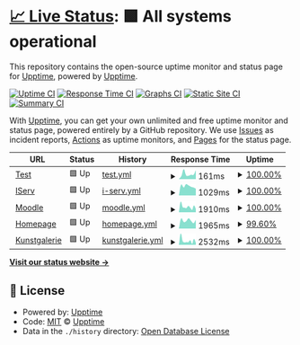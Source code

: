 # [📈 Live Status](https://jonasschaber.github.io/GymAll/): <!--live status--> **🟩 All systems operational**

This repository contains the open-source uptime monitor and status page for [Upptime](https://upptime.js.org), powered by [Upptime](https://github.com/upptime/upptime).

[![Uptime CI](https://github.com/JonasSchaber/GymAll/workflows/Uptime%20CI/badge.svg)](https://github.com/JonasSchaber/GymAll/actions?query=workflow%3A%22Uptime+CI%22)
[![Response Time CI](https://github.com/JonasSchaber/GymAll/workflows/Response%20Time%20CI/badge.svg)](https://github.com/JonasSchaber/GymAll/actions?query=workflow%3A%22Response+Time+CI%22)
[![Graphs CI](https://github.com/JonasSchaber/GymAll/workflows/Graphs%20CI/badge.svg)](https://github.com/JonasSchaber/GymAll/actions?query=workflow%3A%22Graphs+CI%22)
[![Static Site CI](https://github.com/JonasSchaber/GymAll/workflows/Static%20Site%20CI/badge.svg)](https://github.com/JonasSchaber/GymAll/actions?query=workflow%3A%22Static+Site+CI%22)
[![Summary CI](https://github.com/JonasSchaber/GymAll/workflows/Summary%20CI/badge.svg)](https://github.com/JonasSchaber/GymAll/actions?query=workflow%3A%22Summary+CI%22)

With [Upptime](https://upptime.js.org), you can get your own unlimited and free uptime monitor and status page, powered entirely by a GitHub repository. We use [Issues](https://github.com/upptime/upptime/issues) as incident reports, [Actions](https://github.com/JonasSchaber/GymAll/actions) as uptime monitors, and [Pages](https://demo.upptime.js.org) for the status page.

<!--start: status pages-->
<!-- This summary is generated by Upptime (https://github.com/upptime/upptime) -->
<!-- Do not edit this manually, your changes will be overwritten -->
<!-- prettier-ignore -->
| URL | Status | History | Response Time | Uptime |
| --- | ------ | ------- | ------------- | ------ |
| <img alt="" src="https://icons.duckduckgo.com/ip3/www.google.com.ico" height="13"> [Test](https://www.google.com/) | 🟩 Up | [test.yml](https://github.com/JonasSchaber/GymAll/commits/HEAD/history/test.yml) | <details><summary><img alt="Response time graph" src="./graphs/test/response-time-week.png" height="20"> 161ms</summary><br><a href="https://JonasSchaber.github.io/GymAll/history/test"><img alt="Response time 108" src="https://img.shields.io/endpoint?url=https%3A%2F%2Fraw.githubusercontent.com%2FJonasSchaber%2FGymAll%2FHEAD%2Fapi%2Ftest%2Fresponse-time.json"></a><br><a href="https://JonasSchaber.github.io/GymAll/history/test"><img alt="24-hour response time 87" src="https://img.shields.io/endpoint?url=https%3A%2F%2Fraw.githubusercontent.com%2FJonasSchaber%2FGymAll%2FHEAD%2Fapi%2Ftest%2Fresponse-time-day.json"></a><br><a href="https://JonasSchaber.github.io/GymAll/history/test"><img alt="7-day response time 161" src="https://img.shields.io/endpoint?url=https%3A%2F%2Fraw.githubusercontent.com%2FJonasSchaber%2FGymAll%2FHEAD%2Fapi%2Ftest%2Fresponse-time-week.json"></a><br><a href="https://JonasSchaber.github.io/GymAll/history/test"><img alt="30-day response time 142" src="https://img.shields.io/endpoint?url=https%3A%2F%2Fraw.githubusercontent.com%2FJonasSchaber%2FGymAll%2FHEAD%2Fapi%2Ftest%2Fresponse-time-month.json"></a><br><a href="https://JonasSchaber.github.io/GymAll/history/test"><img alt="1-year response time 115" src="https://img.shields.io/endpoint?url=https%3A%2F%2Fraw.githubusercontent.com%2FJonasSchaber%2FGymAll%2FHEAD%2Fapi%2Ftest%2Fresponse-time-year.json"></a></details> | <details><summary><a href="https://JonasSchaber.github.io/GymAll/history/test">100.00%</a></summary><a href="https://JonasSchaber.github.io/GymAll/history/test"><img alt="All-time uptime 99.99%" src="https://img.shields.io/endpoint?url=https%3A%2F%2Fraw.githubusercontent.com%2FJonasSchaber%2FGymAll%2FHEAD%2Fapi%2Ftest%2Fuptime.json"></a><br><a href="https://JonasSchaber.github.io/GymAll/history/test"><img alt="24-hour uptime 100.00%" src="https://img.shields.io/endpoint?url=https%3A%2F%2Fraw.githubusercontent.com%2FJonasSchaber%2FGymAll%2FHEAD%2Fapi%2Ftest%2Fuptime-day.json"></a><br><a href="https://JonasSchaber.github.io/GymAll/history/test"><img alt="7-day uptime 100.00%" src="https://img.shields.io/endpoint?url=https%3A%2F%2Fraw.githubusercontent.com%2FJonasSchaber%2FGymAll%2FHEAD%2Fapi%2Ftest%2Fuptime-week.json"></a><br><a href="https://JonasSchaber.github.io/GymAll/history/test"><img alt="30-day uptime 100.00%" src="https://img.shields.io/endpoint?url=https%3A%2F%2Fraw.githubusercontent.com%2FJonasSchaber%2FGymAll%2FHEAD%2Fapi%2Ftest%2Fuptime-month.json"></a><br><a href="https://JonasSchaber.github.io/GymAll/history/test"><img alt="1-year uptime 99.99%" src="https://img.shields.io/endpoint?url=https%3A%2F%2Fraw.githubusercontent.com%2FJonasSchaber%2FGymAll%2FHEAD%2Fapi%2Ftest%2Fuptime-year.json"></a></details>
| <img alt="" src="https://www.gymall.de/favicon.ico" height="13"> [IServ](https://gymall.de/iserv/) | 🟩 Up | [i-serv.yml](https://github.com/JonasSchaber/GymAll/commits/HEAD/history/i-serv.yml) | <details><summary><img alt="Response time graph" src="./graphs/i-serv/response-time-week.png" height="20"> 1029ms</summary><br><a href="https://JonasSchaber.github.io/GymAll/history/i-serv"><img alt="Response time 1033" src="https://img.shields.io/endpoint?url=https%3A%2F%2Fraw.githubusercontent.com%2FJonasSchaber%2FGymAll%2FHEAD%2Fapi%2Fi-serv%2Fresponse-time.json"></a><br><a href="https://JonasSchaber.github.io/GymAll/history/i-serv"><img alt="24-hour response time 750" src="https://img.shields.io/endpoint?url=https%3A%2F%2Fraw.githubusercontent.com%2FJonasSchaber%2FGymAll%2FHEAD%2Fapi%2Fi-serv%2Fresponse-time-day.json"></a><br><a href="https://JonasSchaber.github.io/GymAll/history/i-serv"><img alt="7-day response time 1029" src="https://img.shields.io/endpoint?url=https%3A%2F%2Fraw.githubusercontent.com%2FJonasSchaber%2FGymAll%2FHEAD%2Fapi%2Fi-serv%2Fresponse-time-week.json"></a><br><a href="https://JonasSchaber.github.io/GymAll/history/i-serv"><img alt="30-day response time 1044" src="https://img.shields.io/endpoint?url=https%3A%2F%2Fraw.githubusercontent.com%2FJonasSchaber%2FGymAll%2FHEAD%2Fapi%2Fi-serv%2Fresponse-time-month.json"></a><br><a href="https://JonasSchaber.github.io/GymAll/history/i-serv"><img alt="1-year response time 1028" src="https://img.shields.io/endpoint?url=https%3A%2F%2Fraw.githubusercontent.com%2FJonasSchaber%2FGymAll%2FHEAD%2Fapi%2Fi-serv%2Fresponse-time-year.json"></a></details> | <details><summary><a href="https://JonasSchaber.github.io/GymAll/history/i-serv">100.00%</a></summary><a href="https://JonasSchaber.github.io/GymAll/history/i-serv"><img alt="All-time uptime 99.20%" src="https://img.shields.io/endpoint?url=https%3A%2F%2Fraw.githubusercontent.com%2FJonasSchaber%2FGymAll%2FHEAD%2Fapi%2Fi-serv%2Fuptime.json"></a><br><a href="https://JonasSchaber.github.io/GymAll/history/i-serv"><img alt="24-hour uptime 100.00%" src="https://img.shields.io/endpoint?url=https%3A%2F%2Fraw.githubusercontent.com%2FJonasSchaber%2FGymAll%2FHEAD%2Fapi%2Fi-serv%2Fuptime-day.json"></a><br><a href="https://JonasSchaber.github.io/GymAll/history/i-serv"><img alt="7-day uptime 100.00%" src="https://img.shields.io/endpoint?url=https%3A%2F%2Fraw.githubusercontent.com%2FJonasSchaber%2FGymAll%2FHEAD%2Fapi%2Fi-serv%2Fuptime-week.json"></a><br><a href="https://JonasSchaber.github.io/GymAll/history/i-serv"><img alt="30-day uptime 100.00%" src="https://img.shields.io/endpoint?url=https%3A%2F%2Fraw.githubusercontent.com%2FJonasSchaber%2FGymAll%2FHEAD%2Fapi%2Fi-serv%2Fuptime-month.json"></a><br><a href="https://JonasSchaber.github.io/GymAll/history/i-serv"><img alt="1-year uptime 99.84%" src="https://img.shields.io/endpoint?url=https%3A%2F%2Fraw.githubusercontent.com%2FJonasSchaber%2FGymAll%2FHEAD%2Fapi%2Fi-serv%2Fuptime-year.json"></a></details>
| <img alt="" src="https://moodle.gymall.de/theme/image.php/boost/theme/1642061074/favicon" height="13"> [Moodle](moodle.gymall.de) | 🟩 Up | [moodle.yml](https://github.com/JonasSchaber/GymAll/commits/HEAD/history/moodle.yml) | <details><summary><img alt="Response time graph" src="./graphs/moodle/response-time-week.png" height="20"> 1910ms</summary><br><a href="https://JonasSchaber.github.io/GymAll/history/moodle"><img alt="Response time 2025" src="https://img.shields.io/endpoint?url=https%3A%2F%2Fraw.githubusercontent.com%2FJonasSchaber%2FGymAll%2FHEAD%2Fapi%2Fmoodle%2Fresponse-time.json"></a><br><a href="https://JonasSchaber.github.io/GymAll/history/moodle"><img alt="24-hour response time 1314" src="https://img.shields.io/endpoint?url=https%3A%2F%2Fraw.githubusercontent.com%2FJonasSchaber%2FGymAll%2FHEAD%2Fapi%2Fmoodle%2Fresponse-time-day.json"></a><br><a href="https://JonasSchaber.github.io/GymAll/history/moodle"><img alt="7-day response time 1910" src="https://img.shields.io/endpoint?url=https%3A%2F%2Fraw.githubusercontent.com%2FJonasSchaber%2FGymAll%2FHEAD%2Fapi%2Fmoodle%2Fresponse-time-week.json"></a><br><a href="https://JonasSchaber.github.io/GymAll/history/moodle"><img alt="30-day response time 2034" src="https://img.shields.io/endpoint?url=https%3A%2F%2Fraw.githubusercontent.com%2FJonasSchaber%2FGymAll%2FHEAD%2Fapi%2Fmoodle%2Fresponse-time-month.json"></a><br><a href="https://JonasSchaber.github.io/GymAll/history/moodle"><img alt="1-year response time 2036" src="https://img.shields.io/endpoint?url=https%3A%2F%2Fraw.githubusercontent.com%2FJonasSchaber%2FGymAll%2FHEAD%2Fapi%2Fmoodle%2Fresponse-time-year.json"></a></details> | <details><summary><a href="https://JonasSchaber.github.io/GymAll/history/moodle">100.00%</a></summary><a href="https://JonasSchaber.github.io/GymAll/history/moodle"><img alt="All-time uptime 99.92%" src="https://img.shields.io/endpoint?url=https%3A%2F%2Fraw.githubusercontent.com%2FJonasSchaber%2FGymAll%2FHEAD%2Fapi%2Fmoodle%2Fuptime.json"></a><br><a href="https://JonasSchaber.github.io/GymAll/history/moodle"><img alt="24-hour uptime 100.00%" src="https://img.shields.io/endpoint?url=https%3A%2F%2Fraw.githubusercontent.com%2FJonasSchaber%2FGymAll%2FHEAD%2Fapi%2Fmoodle%2Fuptime-day.json"></a><br><a href="https://JonasSchaber.github.io/GymAll/history/moodle"><img alt="7-day uptime 100.00%" src="https://img.shields.io/endpoint?url=https%3A%2F%2Fraw.githubusercontent.com%2FJonasSchaber%2FGymAll%2FHEAD%2Fapi%2Fmoodle%2Fuptime-week.json"></a><br><a href="https://JonasSchaber.github.io/GymAll/history/moodle"><img alt="30-day uptime 99.89%" src="https://img.shields.io/endpoint?url=https%3A%2F%2Fraw.githubusercontent.com%2FJonasSchaber%2FGymAll%2FHEAD%2Fapi%2Fmoodle%2Fuptime-month.json"></a><br><a href="https://JonasSchaber.github.io/GymAll/history/moodle"><img alt="1-year uptime 99.85%" src="https://img.shields.io/endpoint?url=https%3A%2F%2Fraw.githubusercontent.com%2FJonasSchaber%2FGymAll%2FHEAD%2Fapi%2Fmoodle%2Fuptime-year.json"></a></details>
| <img alt="" src="https://gymnasium-allermoehe.hamburg.de/wp-content/uploads/sites/16/2018/02/cropped-GymAll-Icon-32x32.png" height="13"> [Homepage](gymnasium-allermoehe.hamburg.de) | 🟩 Up | [homepage.yml](https://github.com/JonasSchaber/GymAll/commits/HEAD/history/homepage.yml) | <details><summary><img alt="Response time graph" src="./graphs/homepage/response-time-week.png" height="20"> 1965ms</summary><br><a href="https://JonasSchaber.github.io/GymAll/history/homepage"><img alt="Response time 2332" src="https://img.shields.io/endpoint?url=https%3A%2F%2Fraw.githubusercontent.com%2FJonasSchaber%2FGymAll%2FHEAD%2Fapi%2Fhomepage%2Fresponse-time.json"></a><br><a href="https://JonasSchaber.github.io/GymAll/history/homepage"><img alt="24-hour response time 1876" src="https://img.shields.io/endpoint?url=https%3A%2F%2Fraw.githubusercontent.com%2FJonasSchaber%2FGymAll%2FHEAD%2Fapi%2Fhomepage%2Fresponse-time-day.json"></a><br><a href="https://JonasSchaber.github.io/GymAll/history/homepage"><img alt="7-day response time 1965" src="https://img.shields.io/endpoint?url=https%3A%2F%2Fraw.githubusercontent.com%2FJonasSchaber%2FGymAll%2FHEAD%2Fapi%2Fhomepage%2Fresponse-time-week.json"></a><br><a href="https://JonasSchaber.github.io/GymAll/history/homepage"><img alt="30-day response time 2002" src="https://img.shields.io/endpoint?url=https%3A%2F%2Fraw.githubusercontent.com%2FJonasSchaber%2FGymAll%2FHEAD%2Fapi%2Fhomepage%2Fresponse-time-month.json"></a><br><a href="https://JonasSchaber.github.io/GymAll/history/homepage"><img alt="1-year response time 1930" src="https://img.shields.io/endpoint?url=https%3A%2F%2Fraw.githubusercontent.com%2FJonasSchaber%2FGymAll%2FHEAD%2Fapi%2Fhomepage%2Fresponse-time-year.json"></a></details> | <details><summary><a href="https://JonasSchaber.github.io/GymAll/history/homepage">99.60%</a></summary><a href="https://JonasSchaber.github.io/GymAll/history/homepage"><img alt="All-time uptime 96.20%" src="https://img.shields.io/endpoint?url=https%3A%2F%2Fraw.githubusercontent.com%2FJonasSchaber%2FGymAll%2FHEAD%2Fapi%2Fhomepage%2Fuptime.json"></a><br><a href="https://JonasSchaber.github.io/GymAll/history/homepage"><img alt="24-hour uptime 97.22%" src="https://img.shields.io/endpoint?url=https%3A%2F%2Fraw.githubusercontent.com%2FJonasSchaber%2FGymAll%2FHEAD%2Fapi%2Fhomepage%2Fuptime-day.json"></a><br><a href="https://JonasSchaber.github.io/GymAll/history/homepage"><img alt="7-day uptime 99.60%" src="https://img.shields.io/endpoint?url=https%3A%2F%2Fraw.githubusercontent.com%2FJonasSchaber%2FGymAll%2FHEAD%2Fapi%2Fhomepage%2Fuptime-week.json"></a><br><a href="https://JonasSchaber.github.io/GymAll/history/homepage"><img alt="30-day uptime 99.52%" src="https://img.shields.io/endpoint?url=https%3A%2F%2Fraw.githubusercontent.com%2FJonasSchaber%2FGymAll%2FHEAD%2Fapi%2Fhomepage%2Fuptime-month.json"></a><br><a href="https://JonasSchaber.github.io/GymAll/history/homepage"><img alt="1-year uptime 98.91%" src="https://img.shields.io/endpoint?url=https%3A%2F%2Fraw.githubusercontent.com%2FJonasSchaber%2FGymAll%2FHEAD%2Fapi%2Fhomepage%2Fuptime-year.json"></a></details>
| <img alt="" src="https://www.gymall.de/favicon.ico" height="13"> [Kunstgalerie](https://it.gymall.de/kunst/) | 🟩 Up | [kunstgalerie.yml](https://github.com/JonasSchaber/GymAll/commits/HEAD/history/kunstgalerie.yml) | <details><summary><img alt="Response time graph" src="./graphs/kunstgalerie/response-time-week.png" height="20"> 2532ms</summary><br><a href="https://JonasSchaber.github.io/GymAll/history/kunstgalerie"><img alt="Response time 2251" src="https://img.shields.io/endpoint?url=https%3A%2F%2Fraw.githubusercontent.com%2FJonasSchaber%2FGymAll%2FHEAD%2Fapi%2Fkunstgalerie%2Fresponse-time.json"></a><br><a href="https://JonasSchaber.github.io/GymAll/history/kunstgalerie"><img alt="24-hour response time 2174" src="https://img.shields.io/endpoint?url=https%3A%2F%2Fraw.githubusercontent.com%2FJonasSchaber%2FGymAll%2FHEAD%2Fapi%2Fkunstgalerie%2Fresponse-time-day.json"></a><br><a href="https://JonasSchaber.github.io/GymAll/history/kunstgalerie"><img alt="7-day response time 2532" src="https://img.shields.io/endpoint?url=https%3A%2F%2Fraw.githubusercontent.com%2FJonasSchaber%2FGymAll%2FHEAD%2Fapi%2Fkunstgalerie%2Fresponse-time-week.json"></a><br><a href="https://JonasSchaber.github.io/GymAll/history/kunstgalerie"><img alt="30-day response time 2423" src="https://img.shields.io/endpoint?url=https%3A%2F%2Fraw.githubusercontent.com%2FJonasSchaber%2FGymAll%2FHEAD%2Fapi%2Fkunstgalerie%2Fresponse-time-month.json"></a><br><a href="https://JonasSchaber.github.io/GymAll/history/kunstgalerie"><img alt="1-year response time 2272" src="https://img.shields.io/endpoint?url=https%3A%2F%2Fraw.githubusercontent.com%2FJonasSchaber%2FGymAll%2FHEAD%2Fapi%2Fkunstgalerie%2Fresponse-time-year.json"></a></details> | <details><summary><a href="https://JonasSchaber.github.io/GymAll/history/kunstgalerie">100.00%</a></summary><a href="https://JonasSchaber.github.io/GymAll/history/kunstgalerie"><img alt="All-time uptime 99.88%" src="https://img.shields.io/endpoint?url=https%3A%2F%2Fraw.githubusercontent.com%2FJonasSchaber%2FGymAll%2FHEAD%2Fapi%2Fkunstgalerie%2Fuptime.json"></a><br><a href="https://JonasSchaber.github.io/GymAll/history/kunstgalerie"><img alt="24-hour uptime 100.00%" src="https://img.shields.io/endpoint?url=https%3A%2F%2Fraw.githubusercontent.com%2FJonasSchaber%2FGymAll%2FHEAD%2Fapi%2Fkunstgalerie%2Fuptime-day.json"></a><br><a href="https://JonasSchaber.github.io/GymAll/history/kunstgalerie"><img alt="7-day uptime 100.00%" src="https://img.shields.io/endpoint?url=https%3A%2F%2Fraw.githubusercontent.com%2FJonasSchaber%2FGymAll%2FHEAD%2Fapi%2Fkunstgalerie%2Fuptime-week.json"></a><br><a href="https://JonasSchaber.github.io/GymAll/history/kunstgalerie"><img alt="30-day uptime 99.53%" src="https://img.shields.io/endpoint?url=https%3A%2F%2Fraw.githubusercontent.com%2FJonasSchaber%2FGymAll%2FHEAD%2Fapi%2Fkunstgalerie%2Fuptime-month.json"></a><br><a href="https://JonasSchaber.github.io/GymAll/history/kunstgalerie"><img alt="1-year uptime 99.82%" src="https://img.shields.io/endpoint?url=https%3A%2F%2Fraw.githubusercontent.com%2FJonasSchaber%2FGymAll%2FHEAD%2Fapi%2Fkunstgalerie%2Fuptime-year.json"></a></details>

<!--end: status pages-->

[**Visit our status website →**](https://demo.upptime.js.org)

## 📄 License

- Powered by: [Upptime](https://github.com/upptime/upptime)
- Code: [MIT](./LICENSE) © [Upptime](https://upptime.js.org)
- Data in the `./history` directory: [Open Database License](https://opendatacommons.org/licenses/odbl/1-0/)
